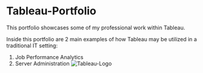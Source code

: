 # Tableau-Portfolio
This portfolio showcases some of my professional work within Tableau.

Inside this portfolio are 2 main examples of how Tableau may be utilized in a traditional IT setting:
1) Job Performance Analytics
2) Server Administration
![Tableau-Logo](https://github.com/ipfleming12/Tableau-Portfolio/assets/61531077/7730f55c-a622-4f1c-b44c-b534bf29842d)
